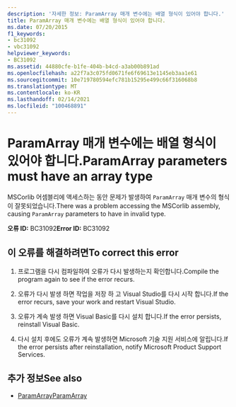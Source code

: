 ```yaml
---
description: '자세한 정보: ParamArray 매개 변수에는 배열 형식이 있어야 합니다.'
title: ParamArray 매개 변수에는 배열 형식이 있어야 합니다.
ms.date: 07/20/2015
f1_keywords:
- bc31092
- vbc31092
helpviewer_keywords:
- BC31092
ms.assetid: 44880cfe-b1fe-404b-b4cd-a3ab00b891ad
ms.openlocfilehash: a22f7a3c075fd0671fe6f69613e1145eb3aa1e61
ms.sourcegitcommit: 10e719780594efc781b15295e499c66f316068b8
ms.translationtype: MT
ms.contentlocale: ko-KR
ms.lasthandoff: 02/14/2021
ms.locfileid: "100468891"
---
```

# <a name="paramarray-parameters-must-have-an-array-type"></a><span data-ttu-id="06302-103">ParamArray 매개 변수에는 배열 형식이 있어야 합니다.</span><span class="sxs-lookup"><span data-stu-id="06302-103">ParamArray parameters must have an array type</span></span>

<span data-ttu-id="06302-104">MSCorlib 어셈블리에 액세스하는 동안 문제가 발생하여 `ParamArray` 매개 변수의 형식이 잘못되었습니다.</span><span class="sxs-lookup"><span data-stu-id="06302-104">There was a problem accessing the MSCorlib assembly, causing `ParamArray` parameters to have in invalid type.</span></span>  
  
 <span data-ttu-id="06302-105">**오류 ID:** BC31092</span><span class="sxs-lookup"><span data-stu-id="06302-105">**Error ID:** BC31092</span></span>  
  
## <a name="to-correct-this-error"></a><span data-ttu-id="06302-106">이 오류를 해결하려면</span><span class="sxs-lookup"><span data-stu-id="06302-106">To correct this error</span></span>  
  
1. <span data-ttu-id="06302-107">프로그램을 다시 컴파일하여 오류가 다시 발생하는지 확인합니다.</span><span class="sxs-lookup"><span data-stu-id="06302-107">Compile the program again to see if the error recurs.</span></span>  
  
2. <span data-ttu-id="06302-108">오류가 다시 발생 하면 작업을 저장 하 고 Visual Studio를 다시 시작 합니다.</span><span class="sxs-lookup"><span data-stu-id="06302-108">If the error recurs, save your work and restart Visual Studio.</span></span>  
  
3. <span data-ttu-id="06302-109">오류가 계속 발생 하면 Visual Basic를 다시 설치 합니다.</span><span class="sxs-lookup"><span data-stu-id="06302-109">If the error persists, reinstall Visual Basic.</span></span>  
  
4. <span data-ttu-id="06302-110">다시 설치 후에도 오류가 계속 발생하면 Microsoft 기술 지원 서비스에 알립니다.</span><span class="sxs-lookup"><span data-stu-id="06302-110">If the error persists after reinstallation, notify Microsoft Product Support Services.</span></span>  
  
## <a name="see-also"></a><span data-ttu-id="06302-111">추가 정보</span><span class="sxs-lookup"><span data-stu-id="06302-111">See also</span></span>

- [<span data-ttu-id="06302-112">ParamArray</span><span class="sxs-lookup"><span data-stu-id="06302-112">ParamArray</span></span>](../language-reference/modifiers/paramarray.md)
